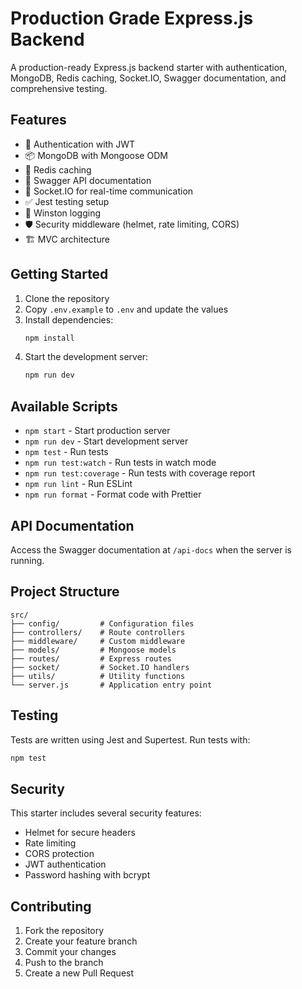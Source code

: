# Production Grade Express.js Backend

A production-ready Express.js backend starter with authentication, MongoDB, Redis caching, Socket.IO, Swagger documentation, and comprehensive testing.

## Features

- 🔐 Authentication with JWT
- 📦 MongoDB with Mongoose ODM
- 🚀 Redis caching
- 📝 Swagger API documentation
- 🔄 Socket.IO for real-time communication
- ✅ Jest testing setup
- 📝 Winston logging
- 🛡️ Security middleware (helmet, rate limiting, CORS)
- 🏗️ MVC architecture

## Getting Started

1. Clone the repository
2. Copy `.env.example` to `.env` and update the values
3. Install dependencies:
   ```bash
   npm install
   ```
4. Start the development server:
   ```bash
   npm run dev
   ```

## Available Scripts

- `npm start` - Start production server
- `npm run dev` - Start development server
- `npm test` - Run tests
- `npm run test:watch` - Run tests in watch mode
- `npm run test:coverage` - Run tests with coverage report
- `npm run lint` - Run ESLint
- `npm run format` - Format code with Prettier

## API Documentation

Access the Swagger documentation at `/api-docs` when the server is running.

## Project Structure

```
src/
├── config/         # Configuration files
├── controllers/    # Route controllers
├── middleware/     # Custom middleware
├── models/         # Mongoose models
├── routes/         # Express routes
├── socket/         # Socket.IO handlers
├── utils/          # Utility functions
└── server.js       # Application entry point
```

## Testing

Tests are written using Jest and Supertest. Run tests with:

```bash
npm test
```

## Security

This starter includes several security features:
- Helmet for secure headers
- Rate limiting
- CORS protection
- JWT authentication
- Password hashing with bcrypt

## Contributing

1. Fork the repository
2. Create your feature branch
3. Commit your changes
4. Push to the branch
5. Create a new Pull Request